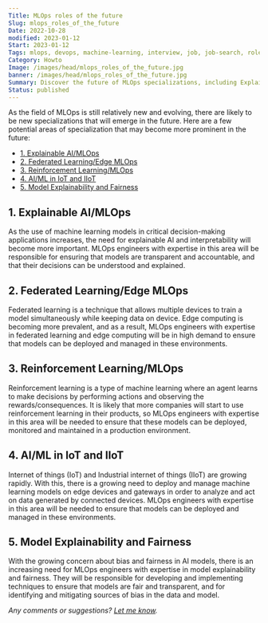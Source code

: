 ```yaml
---
Title: MLOps roles of the future
Slug: mlops_roles_of_the_future
Date: 2022-10-28
modified: 2023-01-12
Start: 2023-01-12
Tags: mlops, devops, machine-learning, interview, job, job-search, roles
Category: Howto
Image: /images/head/mlops_roles_of_the_future.jpg
banner: /images/head/mlops_roles_of_the_future.jpg
Summary: Discover the future of MLOps specializations, including Explainable AI/MLOps, Federated Learning/Edge MLOps, Reinforcement Learning/MLOps, AI/ML in IoT and IIoT, Model Explainability and Fairness.
Status: published
---
```


As the field of MLOps is still relatively new and evolving, there are likely to be new specializations that will emerge in the future. Here are a few potential areas of specialization that may become more prominent in the future:

<!-- MarkdownTOC levels='2,3' autolink=True autoanchor=True -->

- [1.  Explainable AI/MLOps](#1-explainable-aimlops)
- [2.  Federated Learning/Edge MLOps](#2-federated-learningedge-mlops)
- [3.  Reinforcement Learning/MLOps](#3-reinforcement-learningmlops)
- [4.  AI/ML in IoT and IIoT](#4-aiml-in-iot-and-iiot)
- [5.  Model Explainability and Fairness](#5-model-explainability-and-fairness)

<!-- /MarkdownTOC -->

<a id="1-explainable-aimlops"></a>
## 1.  Explainable AI/MLOps
As the use of machine learning models in critical decision-making applications increases, the need for explainable AI and interpretability will become more important. MLOps engineers with expertise in this area will be responsible for ensuring that models are transparent and accountable, and that their decisions can be understood and explained.
    
<a id="2-federated-learningedge-mlops"></a>
## 2.  Federated Learning/Edge MLOps
Federated learning is a technique that allows multiple devices to train a model simultaneously while keeping data on device. Edge computing is becoming more prevalent, and as a result, MLOps engineers with expertise in federated learning and edge computing will be in high demand to ensure that models can be deployed and managed in these environments.
    
<a id="3-reinforcement-learningmlops"></a>
## 3.  Reinforcement Learning/MLOps
Reinforcement learning is a type of machine learning where an agent learns to make decisions by performing actions and observing the rewards/consequences. It is likely that more companies will start to use reinforcement learning in their products, so MLOps engineers with expertise in this area will be needed to ensure that these models can be deployed, monitored and maintained in a production environment.
    
<a id="4-aiml-in-iot-and-iiot"></a>
## 4.  AI/ML in IoT and IIoT
Internet of things (IoT) and Industrial internet of things (IIoT) are growing rapidly. With this, there is a growing need to deploy and manage machine learning models on edge devices and gateways in order to analyze and act on data generated by connected devices. MLOps engineers with expertise in this area will be needed to ensure that models can be deployed and managed in these environments.
    
<a id="5-model-explainability-and-fairness"></a>
## 5.  Model Explainability and Fairness
With the growing concern about bias and fairness in AI models, there is an increasing need for MLOps engineers with expertise in model explainability and fairness. They will be responsible for developing and implementing techniques to ensure that models are fair and transparent, and for identifying and mitigating sources of bias in the data and model.
    

*Any comments or suggestions? [Let me know](mailto:ksafjan@gmail.com?subject=Blog+post).*